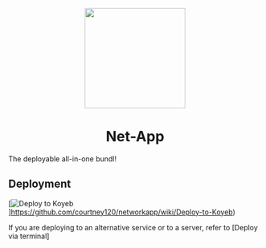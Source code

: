 <p align="center"><img src="https://entegy.com.au/wp-content/uploads/2017/06/Blogo-Image3.jpg" height="200"></p>

<h1 align="center">Net-App</h1>

The deployable all-in-one bundl!

## Deployment

[![Deploy to Koyeb](https://binbashbanana.github.io/deploy-buttons/buttons/remade/koyeb.svg)]https://github.com/courtney120/networkapp/wiki/Deploy-to-Koyeb)

If you are deploying to an alternative service or to a server, refer to [Deploy via terminal]
